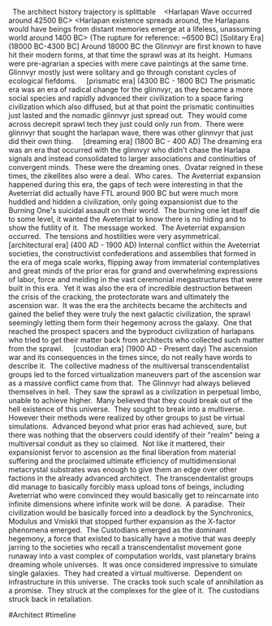
 
The architect history trajectory is splittable 
 
<Harlapan Wave occurred around 42500 BC>
<Harlapan existence spreads around, the Harlapans would have beings from distant memories emerge at a lifeless, unassuming world around 1400 BC>
(The rupture for reference: ~6500 BC)
[Solitary Era] (18000 BC-4300 BC]
Around 18000 BC the Glinnvyr are first known to have hit their modern forms, at that time the sprawl was at its height.  Humans were pre-agrarian a species with mere cave paintings at the same time.  Glinnvyr mostly just were solitary and go through constant cycles of ecological fiefdoms.  
 
[prismatic era] (4300 BC - 1800 BC)
<Harlapan Signal detected by the glinnvyr causes the shift of glinnvyr civilization towards space faring existence>
The prismatic era was an era of radical change for the glinnvyr, as they became a more social species and rapidly advanced their civilization to a space faring civilization which also diffused, but at that point the prismatic continuities just lasted and the nomadic glinnvyr just spread out.  They would come across decrepit sprawl tech they just could only run from.  There were glinnvyr that sought the harlapan wave, there was other glinnvyr that just did their own thing.  
 
[dreaming era] (1800 BC - 400 AD)
The dreaming era was an era that occurred with the glinnvyr who didn't chase the Harlapa signals and instead consolidated to larger associations and continuities of convergent minds.  These were the dreaming ones.  Ovatar reigned in these times, the zikellites also were a deal.  Who cares.  The Aveterriat expansion happened during this era, the gaps of tech were interesting in that the Aveterriat did actually have FTL around 900 BC but were much more huddled and hidden a civilization, only going expansionist due to the Burning One's suicidal assault on their world.  The burning one let itself die to some level, it wanted the Aveterriat to know there is no hiding and to show the futility of it.  The message worked.  The Aveterriat expansion occurred.  The tensions and hostilities were very asymmetrical.
 
[architectural era] (400 AD - 1900 AD)
Internal conflict within the Aveterriat societies, the constructivist confederations and assemblies that formed in the era of mega scale works, flipping away from immaterial contemplatives and great minds of the prior eras for grand and overwhelming expressions of labor, force and melding in the vast ceremonial megastructures that were built in this era.  Yet it was also the era of incredible destruction between the crisis of the cracking, the protectorate wars and ultimately the ascension war.  It was the era the architects became the architects and gained the belief they were truly the next galactic civilization, the sprawl seemingly letting them form their hegemony across the galaxy.  One that reached the prospect spacers and the byproduct civilization of harlapans who tried to get their matter back from architects who collected such matter from the sprawl.  
 
[custodian era] (1900 AD - Present day)
The ascension war and its consequences in the times since, do not really have words to describe it.  The collective madness of the multiversal transcendentalist groups led to the forced virtualization maneuvers part of the ascension war as a massive conflict came from that.  The Glinnvyr had always believed themselves in hell.  They saw the sprawl as a civilization in perpetual limbo, unable to achieve higher.  Many believed that they could break out of the hell existence of this universe.  They sought to break into a multiverse.  However their methods were realized by other groups to just be virtual simulations.  Advanced beyond what prior eras had achieved, sure, but there was nothing that the observers could identify of their "realm" being a multiversal conduit as they so claimed.  Not like it mattered, their expansionist fervor to ascension as the final liberation from material suffering and the proclaimed ultimate efficiency of multidimensional metacrystal substrates was enough to give them an edge over other factions in the already advanced architect.  The transcendentalist groups did manage to basically forcibly mass upload tons of beings, including Aveterriat who were convinced they would basically get to reincarnate into infinite dimensions where infinite work will be done.  A paradise.  Their civilization would be basically forced into a deadlock by the Synchronics, Modulus and Vmiskii that stopped further expansion as the X-factor phenomena emerged.  The Custodians emerged as the dominant hegemony, a force that existed to basically have a motive that was deeply jarring to the societies who recall a transcendentalist movement gone runaway into a vast complex of computation worlds, vast planetary brains dreaming whole universes.  It was once considered impressive to simulate single galaxies.  They had created a virtual multiverse.  Dependent on infrastructure in this universe.  The cracks took such scale of annihilation as a promise.  They struck at the complexes for the glee of it.  The custodians struck back in retaliation.  

#Architect 
#timeline 

